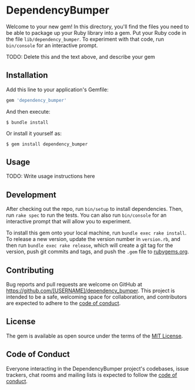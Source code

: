 # DependencyBumper

Welcome to your new gem! In this directory, you'll find the files you need to be able to package up your Ruby library into a gem. Put your Ruby code in the file `lib/dependency_bumper`. To experiment with that code, run `bin/console` for an interactive prompt.

TODO: Delete this and the text above, and describe your gem

## Installation

Add this line to your application's Gemfile:

```ruby
gem 'dependency_bumper'
```

And then execute:

    $ bundle install

Or install it yourself as:

    $ gem install dependency_bumper

## Usage

TODO: Write usage instructions here

## Development

After checking out the repo, run `bin/setup` to install dependencies. Then, run `rake spec` to run the tests. You can also run `bin/console` for an interactive prompt that will allow you to experiment.

To install this gem onto your local machine, run `bundle exec rake install`. To release a new version, update the version number in `version.rb`, and then run `bundle exec rake release`, which will create a git tag for the version, push git commits and tags, and push the `.gem` file to [rubygems.org](https://rubygems.org).

## Contributing

Bug reports and pull requests are welcome on GitHub at https://github.com/[USERNAME]/dependency_bumper. This project is intended to be a safe, welcoming space for collaboration, and contributors are expected to adhere to the [code of conduct](https://github.com/[USERNAME]/dependency_bumper/blob/master/CODE_OF_CONDUCT.md).


## License

The gem is available as open source under the terms of the [MIT License](https://opensource.org/licenses/MIT).

## Code of Conduct

Everyone interacting in the DependencyBumper project's codebases, issue trackers, chat rooms and mailing lists is expected to follow the [code of conduct](https://github.com/[USERNAME]/dependency_bumper/blob/master/CODE_OF_CONDUCT.md).
